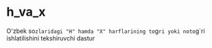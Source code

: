 # h_va_x
O'zbek so`zlaridagi "H" hamda "X" harflarining to`g`ri yoki noto`g`ri ishlatilishini tekshiruvchi dastur
